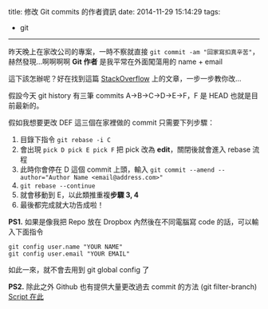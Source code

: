 title: 修改 Git commits 的作者資訊
date: 2014-11-29 15:14:29
tags:
  - git
---

昨天晚上在家改公司的專案，一時不察就直接 `git commit -am "回家寫扣真辛苦"`，赫然發現...啊啊啊啊 **Git 作者** 是我平常在外面闖蕩用的 name + email

這下該怎辦呢？好在找到這篇 [StackOverflow](http://stackoverflow.com/questions/3042437/change-commit-author-at-one-specific-commit) 上的文章，一步一步教你改...

<!-- more -->

假設今天 git history 有三筆 commits A->B->C->D->E->F，F 是 HEAD 也就是目前最新的。

假如我想要更改 DEF 這三個在家裡做的 commit 只需要下列步驟：

1. 目錄下指令 `git rebase -i C`
2. 會出現 `pick D pick E pick F` 把 pick 改為 **edit**，關閉後就會進入 rebase 流程
3. 此時你會停在 D 這個 commit 上頭，輸入 `git commit --amend --author="Author Name <email@address.com>"`
4. `git rebase --continue`
5. 就會移動到 E，以此類推重複**步驟 3, 4**
6. 最後都完成就大功告成啦！

**PS1.** 如果是像我把 Repo 放在 Dropbox 內然後在不同電腦寫 code 的話，可以輸入下面指令
```
git config user.name "YOUR NAME"
git config user.email "YOUR EMAIL"
```
如此一來，就不會去用到 git global config 了

**PS2.** 除此之外 Github 也有提供大量更改過去 commit 的方法 (git filter-branch) [Script 在此](https://help.github.com/articles/changing-author-info/)

